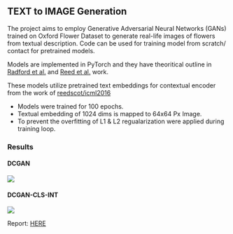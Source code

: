## TEXT to IMAGE Generation
The project aims to employ Generative Adversarial Neural Networks (GANs) trained on Oxford Flower Dataset to generate real-life images of flowers from textual description. Code can be used for training model from scratch/ contact for pretrained models. 

Models are implemented in PyTorch and they have theoritical outline in [Radford et al.](https://arxiv.org/abs/1511.06434) and [Reed et al.](https://arxiv.org/abs/1605.05396) work.


These models utilize pretrained text embeddings for contextual encoder from the work of [reedscot/icml2016](https://github.com/reedscot/icml2016)
 
- Models were trained for 100 epochs. 
- Textual embedding of 1024 dims is mapped to 64x64 Px Image. 
- To prevent the overfitting of L1 & L2 regualarization were applied during training loop.
### Results
#### DCGAN
<img src = "Baseline/results/1.png">

#### DCGAN-CLS-INT
<img src = "Baseline/results/2.png">

Report: [HERE](../main/Baseline/Report.pdf)

